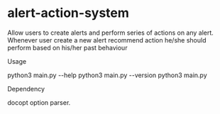 # alert-action-system
Allow users to create alerts and perform series of actions on any alert.
Whenever user create a new alert recommend action he/she should perform
based on his/her past behaviour

Usage

python3 main.py --help
python3 main.py --version
python3 main.py

Dependency

docopt option parser.
